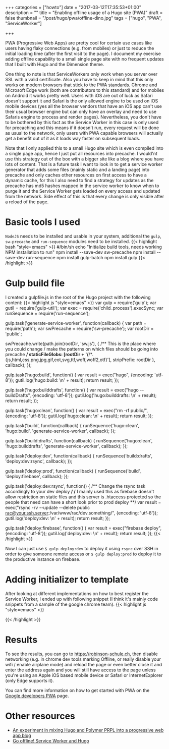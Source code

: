 +++
categories = ["howto"]
date = "2017-03-12T17:35:53+01:00"
description = ""
title = "Enabling offline usage of a Hugo site (PWA)"
draft = false
thumbnail = "/post/hugo/pwa/offline-dino.jpg"
tags = ["hugo", "PWA", "ServiceWorker"]

+++

PWA (Progressive Web Apps) are pretty cool for certain use cases like users having flaky connections (e.g. from mobiles) or just to reduce the initial loading time (after the first visit to the page). I document my exercise adding offline capability to a small single page site with no frequent updates that I built with Hugo and the Dimension theme.
<!--more-->

One thing to note is that ServiceWorkers only work when you server over SSL with a valid certificate. Also 
you have to keep in mind that this only works on modern browsers that stick to the PWA standards. Chrome and Microsoft Edge work (both are contributors to this standard) and for mobiles on Android it works pretty well. Users with iOS are out of luck as Safari doesn't support it and Safari is the only allowed engine to be used on iOS mobile devices (yes all the browser vendors that have an iOS app can't use their usual browser engine but can only have an overlay and need to use Safaris engine to process and render pages).
Nevertheless, you don't have to be bothered by this fact as the Service Worker in this case is only used for precaching and this means if it doesn't run, every request will be done as usual to the network, only users with PWA capable browsers will actually get a benefit out of it as it loads way faster on subsequent loads.

Note that I only applied this to a small Hugo site which is even compiled into a single page app, hence I just put all resources into precache. I would'nt use this strategy out of the box with a bigger site like a blog where you have lots of content. That is a future task I want to look in to get a service worker generator that adds some files (mainly static and a landing page) into precache and only caches other resources on first access to have a dynamic cache, for this I also need to find a strategy for updates as the precache has md5 hashes mapped in the service worker to know when to purge it and the Service Worker gets loaded on every access and updated from the network. Side effect of this is that every change is only visible after a reload of the page.

# Basic tools I used
`NodeJS` needs to be installed and usable in your system, additional the `gulp`, `sw-precache` and `run-sequence` modules need to be installed.
{{< highlight bash "style=emacs" >}}
#/bin/sh
echo "Initialize build tools, needs working NPM installation to run"
npm install --save-dev sw-precache
npm install --save-dev run-sequence
npm install gulp-batch
npm install gulp
{{< /highlight >}}

# Gulp build file
I created a gulpfile.js in the root of the Hugo project with the following content:
{{< highlight js "style=emacs" >}}
var gulp = require('gulp');
var gutil = require('gulp-util');
var exec = require('child_process').execSync;
var runSequence = require('run-sequence');

gulp.task('generate-service-worker', function(callback) {
  var path = require('path');
  var swPrecache = require('sw-precache');
  var rootDir = 'public';

  swPrecache.write(path.join(rootDir, 'sw.js'), {
    /** This is the place where you could change / make the patterns on which files should be going into precache **/
    staticFileGlobs: [rootDir + '/**/*.{js,html,css,png,jpg,gif,eot,svg,ttf,woff,woff2,otf}'],
    stripPrefix: rootDir
  }, callback);
});

gulp.task('hugo:build', function() {
	var result = exec("hugo", {encoding: 'utf-8'});
    gutil.log('hugo:build: \n' + result);
    return result;
});

gulp.task('hugo:builddrafts', function() {
  var result = exec("hugo --buildDrafts", {encoding: 'utf-8'});
    gutil.log('hugo:builddrafts: \n' + result);
    return result;
});

gulp.task('hugo:clean', function() {
	var result = exec("rm -rf public/", {encoding: 'utf-8'});
    gutil.log('hugo:clean: \n' + result);
    return result;
});

gulp.task('build', function(callback) {
  runSequence('hugo:clean',
              'hugo:build',
              'generate-service-worker',
              callback);
});

gulp.task('build:drafts', function(callback) {
  runSequence('hugo:clean',
              'hugo:builddrafts',
              'generate-service-worker',
              callback);
});

gulp.task('deploy:dev', function(callback) {
  runSequence('build:drafts',
              'deploy:dev:rsync',
              callback);
});

gulp.task('deploy:prod', function(callback) {
  runSequence('build',
              'deploy:firebase',
              callback);
});

gulp.task('deploy:dev:rsync', function() {
  /** Change the rsync task accordingly to your dev deploy **/
  /** I mainly used this as firebase doesn't allow restriction on static files and this server is .htaccess protected so the people that need can have a short look prior to prod deploy **/
  var result = exec("rsync -rv --update --delete public rac@your.ssh.server:/var/www/rac/dev.something/", {encoding: 'utf-8'});
    gutil.log('deploy:dev: \n' + result);
    return result;
});

gulp.task('deploy:firebase', function() {
  var result = exec("firebase deploy", {encoding: 'utf-8'});
    gutil.log('deploy:dev: \n' + result);
    return result;
});
{{< /highlight >}}

Now I can just use `$ gulp deploy:dev` to deploy it using `rsync` over SSH in order to give someone remote access or `$ gulp deploy:prod` to deploy it to the productive instance on firebase.

# Adding initializer to template
After looking at different implementations on how to best register the Service Worker, I ended up with following snippet (I think it's mainly code snippets from a sample of the google chrome team).
{{< highlight js "style=emacs" >}}
<!-- Offline cache mit service worker -->
<script type="text/javascript">
	if('serviceWorker' in navigator) {
		navigator.serviceWorker
			.register('/sw.js')
			.then(function() {});
	}
	'use strict';

	if ('serviceWorker' in navigator) {
	  window.addEventListener('load', function() {
	    navigator.serviceWorker.register('/sw.js').then(function(reg) {
	      // updatefound is fired if sw.js changes.
	      reg.onupdatefound = function() {
	        var installingWorker = reg.installing;

	        installingWorker.onstatechange = function() {
	          switch (installingWorker.state) {
	            case 'installed':
	              if (navigator.serviceWorker.controller) {
	                console.log('New or updated content is available. Please refresh.');
	              } else {
	                console.log('Content is now available offline!');
	              }
	              break;

	            case 'redundant':
	              console.error('The installing service worker became redundant.');
	              break;
	          }
	        };
	      };
	    }).catch(function(e) {
	      console.error('Error during service worker registration:', e);
	    });
	  });
	}
</script>
{{< /highlight >}}

# Results
To see the results, you can go to https://robinson-schule.ch, then disable networking (e.g. in chrome dev tools marking Offline, or really disable your wifi / enable airplane mode) and reload the page or even better close it and enter the address again and you will still have access to the page unless you're using an Apple iOS based mobile device or Safari or InternetExplorer (only Edge supports it).

You can find more information on how to get started with PWA on the [Google developers PWA](https://developers.google.com/web/progressive-web-apps/) page.

# Other resources
* [An experiment in mixing Hugo and Polymer PRPL into a progressive web app blog](https://github.com/justinribeiro/blog-pwa)
* [Go offline! Service Worker and Hugo](https://gohugohq.com/howto/go-offline-with-service-worker/)

